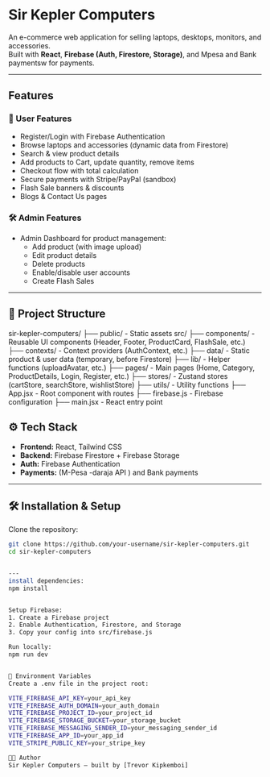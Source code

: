 #  Sir Kepler Computers

An e-commerce web application for selling laptops, desktops, monitors, and accessories.  
Built with **React**, **Firebase (Auth, Firestore, Storage)**, and Mpesa and Bank paymentsw for payments.  

---

##  Features

### 👥 User Features
- Register/Login with Firebase Authentication  
- Browse laptops and accessories (dynamic data from Firestore)  
- Search & view product details  
- Add products to Cart, update quantity, remove items  
- Checkout flow with total calculation  
- Secure payments with Stripe/PayPal (sandbox)  
- Flash Sale banners & discounts  
- Blogs & Contact Us pages  

### 🛠️ Admin Features
- Admin Dashboard for product management:  
  - Add product (with image upload)  
  - Edit product details  
  - Delete products  
  - Enable/disable user accounts  
  - Create Flash Sales  

---

## 📂 Project Structure

sir-kepler-computers/
├── public/ - Static assets
src/
    ├── components/     - Reusable UI components (Header, Footer, ProductCard, FlashSale, etc.)
    ├── contexts/       - Context providers (AuthContext, etc.)
    ├── data/           - Static product & user data (temporary, before Firestore)
    ├── lib/            - Helper functions (uploadAvatar, etc.)
    ├── pages/          - Main pages (Home, Category, ProductDetails, Login, Register, etc.)
    ├── stores/         - Zustand stores (cartStore, searchStore, wishlistStore)
    ├── utils/          - Utility functions
    ├── App.jsx         - Root component with routes
    ├── firebase.js     - Firebase configuration
    ├── main.jsx        - React entry point


## ⚙️ Tech Stack
- **Frontend:** React, Tailwind CSS  
- **Backend:** Firebase Firestore + Firebase Storage  
- **Auth:** Firebase Authentication  
- **Payments:** (M-Pesa -daraja API ) and Bank payments

---

## 🛠️ Installation & Setup

Clone the repository:
```bash
git clone https://github.com/your-username/sir-kepler-computers.git
cd sir-kepler-computers


---
install dependencies:
npm install


Setup Firebase:
1. Create a Firebase project
2. Enable Authentication, Firestore, and Storage
3. Copy your config into src/firebase.js

Run locally:
npm run dev


🔑 Environment Variables
Create a .env file in the project root:

VITE_FIREBASE_API_KEY=your_api_key
VITE_FIREBASE_AUTH_DOMAIN=your_auth_domain
VITE_FIREBASE_PROJECT_ID=your_project_id
VITE_FIREBASE_STORAGE_BUCKET=your_storage_bucket
VITE_FIREBASE_MESSAGING_SENDER_ID=your_messaging_sender_id
VITE_FIREBASE_APP_ID=your_app_id
VITE_STRIPE_PUBLIC_KEY=your_stripe_key

👨‍💻 Author
Sir Kepler Computers – built by [Trevor Kipkemboi]
